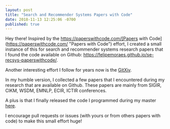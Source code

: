 ```yaml
---
layout: post
title: "Search and Recommender Systems Papers with Code"
date: 2018-11-13 12:25:06 -0700
published: true
---
```


Hey there! Inspired by the https://paperswithcode.com/[Papers with Code](https://paperswithcode.com/ "Papers with Code") effort, I created a small instance of this for search and recommender systems research papers that I found the code available on Github: https://felipemoraes.github.io/se-recsys-paperswithcode/.


Another interesting effort I follow for years now is the [GitXiv](http://www.gitxiv.com/ "GitXiv"). 

In my humble version, I collected a few papers that I encountered during my research that are available on Github. These papers are mainly from SIGIR, CIKM, WSDM, EMNLP, ECIR, ICTIR conferences. 

A plus is that I finally released the code I programmed during my master [here](https://github.com/felipemoraes/dynamic).

I encourage pull requests or issues (with yours or from others papers with code) to make this small effort huge!
